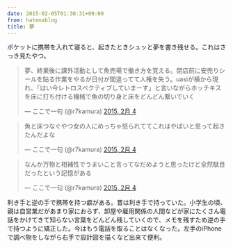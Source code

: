 ```yaml
---
date: 2015-02-05T01:30:31+09:00
from: hatenablog
title: 夢
---
```


<p>ポケットに携帯を入れて寝ると、起きたときシュッと夢を書き残せる。これはさっき見たやつ。</p>

<p></p><blockquote class="twitter-tweet" lang="ja">
<p>夢、終業後に課外活動として魚売場で働き方を覚える。閉店前に安売りシールを貼る作業をやるが日付が間違ってて人権を失う。uasiが横から現れ、「はい今レトロスペクティブしていまーす」と言いながらホッチキスを床に打ち付ける機械で魚の切り身と床をどんどん繋いでいく</p>— ここで一句 (@r7kamura) <a href="https://twitter.com/r7kamura/status/562979559323471875">2015, 2月 4</a>
</blockquote><script async src="//platform.twitter.com/widgets.js" charset="utf-8"></script>

<p></p><blockquote class="twitter-tweet" lang="ja">
<p>魚と床つなぐやつ女の人にめっちゃ怒られててこれはやばいと思って起きたんだよな</p>— ここで一句 (@r7kamura) <a href="https://twitter.com/r7kamura/status/562983317663141888">2015, 2月 4</a>
</blockquote><script async src="//platform.twitter.com/widgets.js" charset="utf-8"></script>

<p></p><blockquote class="twitter-tweet" lang="ja">
<p>なんか万物と相補性でうまいこと言ってなだめようと思ったけど全然駄目だったという記憶がある</p>— ここで一句 (@r7kamura) <a href="https://twitter.com/r7kamura/status/562983572483891203">2015, 2月 4</a>
</blockquote><script async src="//platform.twitter.com/widgets.js" charset="utf-8"></script>

<p>利き手と逆の手で携帯を持つ癖がある。昔は利き手で持っていた。小学生の頃、親は自営業だがあまり家におらず、卸屋や雇用関係の人間などが家にたくさん電話をかけてきて知らない言葉をどんどん残していくので、メモを残すため逆の手で持つように矯正した。今はもう電話を取ることはなくなった。左手のiPhoneで調べ物をしながら右手で設計図を描くなど出来て便利。</p>

